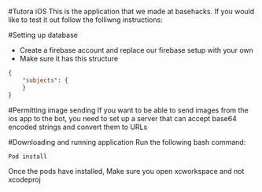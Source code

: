 #Tutora iOS
This is the application that we made at basehacks. If you would like to test it out follow the folliwng instructions:

#Setting up database
- Create a firebase account and replace our firebase setup with your own
- Make sure it has this structure
``` json
{
    "subjects": {
    }
}
```
#Permitting image sending
If you want to be able to send images from the ios app to the bot, you need to set up a server that can accept base64 encoded strings and convert them to URLs

#Downloading and running application
Run the following bash command:
```bash
Pod install
```
Once the pods have installed, Make sure you open xcworkspace and not xcodeproj
